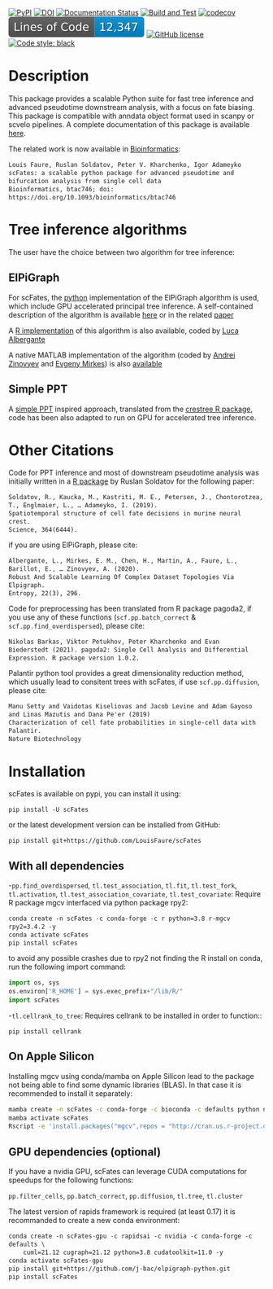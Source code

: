[![PyPI](https://img.shields.io/pypi/v/scFates.svg)](https://pypi.python.org/pypi/scFates/)
[![DOI](https://img.shields.io/badge/DOI-10.1093/bioinformatics/btac746-blue)](https://doi.org/10.1093/bioinformatics/btac746)
[![Documentation Status](https://readthedocs.org/projects/scfates/badge/?version=latest)](https://scfates.readthedocs.io/en/latest/?badge=latest)
[![Build and Test](https://github.com/LouisFaure/scFates/actions/workflows/load_test_upload.yml/badge.svg)](https://github.com/LouisFaure/scFates/actions/workflows/load_test_upload.yml)
[![codecov](https://codecov.io/gh/LouisFaure/scFates/branch/master/graph/badge.svg)](https://codecov.io/gh/LouisFaure/scFates)
[![Line count](https://raw.githubusercontent.com/LouisFaure/scFates/linecount/badge.svg)](https://github.com/LouisFaure/scFates/tree/master/scFates)
[![GitHub license](https://img.shields.io/github/license/LouisFaure/scFates)](https://github.com/LouisFaure/scFates/blob/master/LICENSE)
[![Code style: black](https://img.shields.io/badge/code%20style-black-000000.svg)](https://github.com/psf/black)

Description
===========

This package provides a scalable Python suite for fast tree inference and advanced pseudotime downstream analysis, with a focus on fate biasing. This package is compatible with anndata object format used in scanpy or scvelo pipelines. A complete documentation of this package is available [here](https://scfates.readthedocs.io/en/latest).

The related work is now available in [Bioinformatics](https://doi.org/10.1093/bioinformatics/btac746):

    Louis Faure, Ruslan Soldatov, Peter V. Kharchenko, Igor Adameyko
    scFates: a scalable python package for advanced pseudotime and bifurcation analysis from single cell data
    Bioinformatics, btac746; doi: https://doi.org/10.1093/bioinformatics/btac746


Tree inference algorithms
=========================

The user have the choice between two algorithm for tree inference:

## ElPiGraph

For scFates, the [python](https://github.com/j-bac/elpigraph-python/) implementation of the ElPiGraph algorithm is used, which include GPU accelerated principal tree inference. A self-contained description of the algorithm is available [here](https://github.com/auranic/Elastic-principal-graphs/blob/master/ElPiGraph_Methods.pdf) or in the related [paper](https://www.mdpi.com/1099-4300/22/3/296)

A [R implementation](https://github.com/Albluca/ElPiGraph.R) of this algorithm is also available, coded by [Luca Albergante](https://github.com/Albluca)

A native MATLAB implementation of the algorithm (coded by [Andrei
Zinovyev](https://github.com/auranic/) and [Evgeny
Mirkes](https://github.com/Mirkes)) is also
[available](https://github.com/auranic/Elastic-principal-graphs)

## Simple PPT

A [simple PPT](https://www.acsu.buffalo.edu/~yijunsun/lab/Paper/simplePPT.pdf) inspired approach, translated from the [crestree R package](https://github.com/hms-dbmi/crestree), code has been also adapted to run on GPU for accelerated tree inference.

Other Citations
============

Code for PPT inference and most of downstream pseudotime analysis was initially written in a [R package](https://github.com/hms-dbmi/crestree) by Ruslan Soldatov for the following paper:

    Soldatov, R., Kaucka, M., Kastriti, M. E., Petersen, J., Chontorotzea, T., Englmaier, L., … Adameyko, I. (2019).
    Spatiotemporal structure of cell fate decisions in murine neural crest.
    Science, 364(6444).

if you are using ElPiGraph, please cite:

    Albergante, L., Mirkes, E. M., Chen, H., Martin, A., Faure, L., Barillot, E., … Zinovyev, A. (2020).
    Robust And Scalable Learning Of Complex Dataset Topologies Via Elpigraph.
    Entropy, 22(3), 296.

Code for preprocessing has been translated from R package pagoda2, if you use any of these functions (`scf.pp.batch_correct` & `scf.pp.find_overdispersed`), please cite:

    Nikolas Barkas, Viktor Petukhov, Peter Kharchenko and Evan
    Biederstedt (2021). pagoda2: Single Cell Analysis and Differential
    Expression. R package version 1.0.2.

Palantir python tool provides a great dimensionality reduction method, which usually lead to consitent trees with scFates, if use `scf.pp.diffusion`, please cite:

    Manu Setty and Vaidotas Kiseliovas and Jacob Levine and Adam Gayoso and Linas Mazutis and Dana Pe'er (2019)
    Characterization of cell fate probabilities in single-cell data with Palantir.
    Nature Biotechnology

Installation
============

scFates is available on pypi, you can install it using:

    pip install -U scFates

or the latest development version can be installed from GitHub:

    pip install git+https://github.com/LouisFaure/scFates

With all dependencies
---------------------

-`pp.find_overdispersed`, `tl.test_association`, `tl.fit`, `tl.test_fork`, `tl.activation`, `tl.test_association_covariate`, `tl.test_covariate`: Require R package mgcv interfaced via python package rpy2:

    conda create -n scFates -c conda-forge -c r python=3.8 r-mgcv rpy2=3.4.2 -y
    conda activate scFates
    pip install scFates

to avoid any possible crashes due to rpy2 not finding the R install on conda, run the following import command:

```python
import os, sys
os.environ['R_HOME'] = sys.exec_prefix+"/lib/R/"
import scFates
```

-`tl.cellrank_to_tree`: Requires cellrank to be installed in order to function::

    pip install cellrank


On Apple Silicon
----------------

Installing mgcv using conda/mamba on Apple Silicon lead to the package not being able to find some dynamic libraries (BLAS).
In that case it is recommended to install it separately:

```bash
mamba create -n scFates -c conda-forge -c bioconda -c defaults python numpy=1.24.4 "libblas=*=*accelerate" rpy2 -y
mamba activate scFates
Rscript -e 'install.packages("mgcv",repos = "http://cran.us.r-project.org")'
```

GPU dependencies (optional)
---------------------------

If you have a nvidia GPU, scFates can leverage CUDA computations for speedups for the following functions:

`pp.filter_cells`, `pp.batch_correct`, `pp.diffusion`, `tl.tree`, `tl.cluster`

The latest version of rapids framework is required (at least 0.17) it is recommanded to create a new conda environment:

    conda create -n scFates-gpu -c rapidsai -c nvidia -c conda-forge -c defaults \
        cuml=21.12 cugraph=21.12 python=3.8 cudatoolkit=11.0 -y
    conda activate scFates-gpu
    pip install git+https://github.com/j-bac/elpigraph-python.git
    pip install scFates
